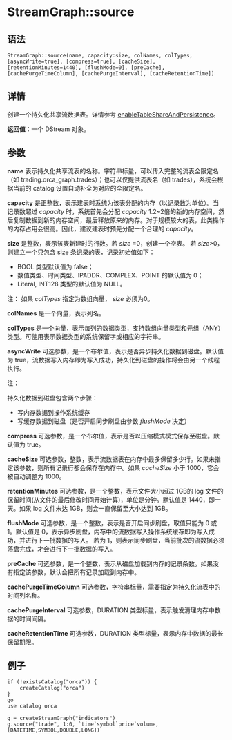 # StreamGraph::source

## 语法

`StreamGraph::source(name, capacity:size, colNames, colTypes,
[asyncWrite=true], [compress=true], [cacheSize], [retentionMinutes=1440],
[flushMode=0], [preCache], [cachePurgeTimeColumn], [cachePurgeInterval],
[cacheRetentionTime])`

## 详情

创建一个持久化共享流数据表。详情参考 [enableTableShareAndPersistence](../e/enableTableShareAndPersistence.html)。

**返回值**：一个 DStream 对象。

## 参数

**name** 表示持久化共享流表的名称。字符串标量，可以传入完整的流表全限定名（如
trading.orca\_graph.trades）；也可以仅提供流表名（如 trades），系统会根据当前的 catalog 设置自动补全为对应的全限定名。

**capacity** 是正整数，表示建表时系统为该表分配的内存（以记录数为单位）。当记录数超过
*capacity* 时，系统首先会分配 *capacity*
1.2~2倍的新的内存空间，然后复制数据到新的内存空间，最后释放原来的内存。对于规模较大的表，此类操作的内存占用会很高。因此，建议建表时预先分配一个合理的
*capacity*。

**size** 是整数，表示该表新建时的行数。若 *size* =0，创建一个空表。 若
*size*>0，则建立一个只包含 size 条记录的表，记录初始值如下：

* BOOL 类型默认值为 false；
* 数值类型、时间类型、IPADDR、COMPLEX、POINT 的默认值为 0；
* Literal, INT128 类型的默认值为 NULL。

注： 如果
*colTypes* 指定为数组向量， *size* 必须为0。

**colNames** 是一个向量，表示列名。

**colTypes**
是一个向量，表示每列的数据类型，支持数组向量类型和元组（ANY）类型。可使用表示数据类型的系统保留字或相应的字符串。

**asyncWrite** 可选参数，是一个布尔值，表示是否异步持久化数据到磁盘。默认值为
true，流数据写入内存即为写入成功，持久化到磁盘的操作将会由另一个线程执行。

注：

持久化数据到磁盘包含两个步骤：

* 写内存数据到操作系统缓存
* 写缓存数据到磁盘（是否开启同步刷盘由参数 *flushMode* 决定）

**compress** 可选参数，是一个布尔值，表示是否以压缩模式模式保存至磁盘。默认值为 true。

**cacheSize** 可选参数，整数，表示流数据表在内存中最多保留多少行。如果未指定该参数，则所有记录行都会保存在内存中。如果
*cacheSize* 小于 1000，它会被自动调整为 1000。

**retentionMinutes** 可选参数，是一个整数，表示文件大小超过 1GB的 log
文件的保留时间(从文件的最后修改时间开始计算)，单位是分钟。默认值是 1440，即一天。如果 log 文件未达 1GB，则会一直保留至大小达到 1GB。

**flushMode** 可选参数，是一个整数，表示是否开启同步刷盘，取值只能为 0 或 1。默认值是
0，表示异步刷盘，内存中的流数据写入操作系统缓存即为写入成功，并进行下一批数据的写入。 若为
1，则表示同步刷盘，当前批次的流数据必须落盘完成，才会进行下一批数据的写入。

**preCache** 可选参数，是一个整数，表示从磁盘加载到内存的记录条数。如果没有指定该参数，默认会把所有记录加载到内存中。

**cachePurgeTimeColumn** 可选参数，字符串标量，需要指定为持久化流表中的时间列名称。

**cachePurgeInterval** 可选参数，DURATION 类型标量，表示触发清理内存中数据的时间间隔。

**cacheRetentionTime** 可选参数，DURATION
类型标量，表示内存中数据的最长保留期限。

## 例子

```
if (!existsCatalog("orca")) {
	createCatalog("orca")
}
go
use catalog orca

g = createStreamGraph("indicators")
g.source("trade", 1:0, `time`symbol`price`volume, [DATETIME,SYMBOL,DOUBLE,LONG])
```

